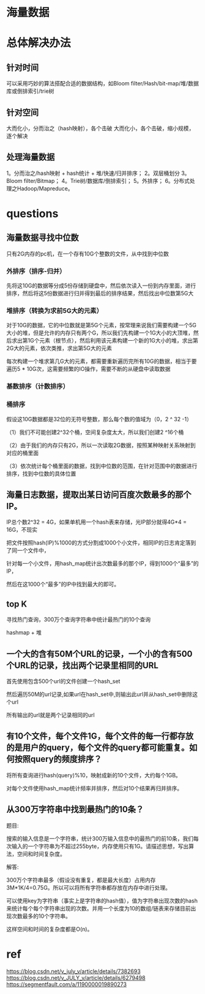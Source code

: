 
# 海量数据

# 总体解决办法

## 针对时间

可以采用巧妙的算法搭配合适的数据结构，如Bloom filter/Hash/bit-map/堆/数据库或倒排索引/trie树

## 针对空间

大而化小，分而治之（hash映射），各个击破
大而化小，各个击破，缩小规模，逐个解决

## 处理海量数据

1。分而治之/hash映射 + hash统计 + 堆/快速/归并排序；
2。双层桶划分
3。Bloom filter/Bitmap；
4。Trie树/数据库/倒排索引；
5。外排序；
6。分布式处理之Hadoop/Mapreduce。

# questions

## 海量数据寻找中位数

只有2G内存的pc机，在一个存有10G个整数的文件，从中找到中位数

### 外排序（排序-归并）

先将这10G的数据等分成5份存储到硬盘中，然后依次读入一份到内存里面，进行排序，然后将这5份数据进行归并得到最后的排序结果，然后找出中位数第5G大

### 堆排序（转换为求前5G大的元素）

对于10G的数据，它的中位数就是第5G个元素，按常理来说我们需要构建一个5G大小的堆，但是允许的内存只有两个G，所以我们先构建一个1G大小的大顶堆，然后求出第1G个元素（根节点），然后利用该元素构建一个新的1G大小的堆，求出第2G大的元素，依次类推，求出第5G大的元素

每次构建一个堆求第几G大的元素，都需要重新遍历完所有10G的数据，相当于要遍历5 * 10G次，这需要频繁的IO操作，需要不断的从硬盘中读取数据

### 基数排序（计数排序）

### 桶排序

假设这10G数据都是32位的无符号整数，那么每个数的值域为（0，2 ^ 32 -1）

（1）我们不可能创建2^32个桶，空间复杂度太大，所以我们创建2 ^16个桶

（2）由于我们的内存只有2G，所以一次读取2G数据，按照某种映射关系映射到对应的桶里面

（3）依次统计每个桶里面的数据，找到中位数的范围，在针对范围中的数据进行排序，找到中位数的具体位置

### 




## 海量日志数据，提取出某日访问百度次数最多的那个IP。

 IP总个数2^32 = 4G，如果单机用一个hash表来存储，光IP部分就得4G*4 = 16G，不现实

把文件按照hash(IP)%1000的方式分割成1000个小文件，相同IP的日志肯定落到了同一个文件中，

针对每一个小文件，用hash_map统计出次数最多的那个IP，得到1000个“最多”的IP，

然后在这1000个“最多”的IP中找到最大的即可。

## top K    

寻找热门查询，300万个查询字符串中统计最热门的10个查询

hashmap + 堆

##  一个大的含有50M个URL的记录，一个小的含有500个URL的记录，找出两个记录里相同的URL

首先使用包含500个url的文件创建一个hash_set

然后遍历50M的url记录,如果url在hash_set中,则输出此url并从hash_set中删除这个url

所有输出的url就是两个记录相同的url

## 有10个文件，每个文件1G，每个文件的每一行都存放的是用户的query，每个文件的query都可能重复。如何按照query的频度排序？

将所有查询进行hash(query)%10，映射成新的10个文件，大约每个1GB。

对每个文件使用hash_map统计频率并排序，然后对10个结果再归并排序。


## 从300万字符串中找到最热门的10条？    

题目:

搜索的输入信息是一个字符串，统计300万输入信息中的最热门的前10条，我们每次输入的一个字符串为不超过255byte，内存使用只有1G。请描述思想，写出算法，空间和时间复杂度。

解答:

300万个字符串最多（假设没有重复，都是最大长度）占用内存3M*1K/4=0.75G。所以可以将所有字符串都存放在内存中进行处理。

可以使用key为字符串（事实上是字符串的hash值），值为字符串出现次数的hash来统计每个每个字符串出现的次数。并用一个长度为10的数组/链表来存储目前出现次数最多的10个字符串。

这样空间和时间的复杂度都是O(n)。


# ref

https://blog.csdn.net/v_july_v/article/details/7382693
https://blog.csdn.net/v_JULY_v/article/details/6279498
https://segmentfault.com/a/1190000019890273
